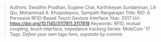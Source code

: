 > Authors: Swadhin Pradhan, Eugene Chai, Karthikeyan Sundaresan, Lili Qiu, Mohammad A. Khojastepour, Sampath Rangarajan
> Title: RIO: A Pervasive RFID-Based Touch Gesture Interface
> Year: 2017
> Url: https://doi.org/10.1145/3117811.3117818
> Keywords: RFID, mutual coupling, touch interface, impedance tracking
> Series: MobiCom '17
> Tags: *Define your own tags here, separate by comma*